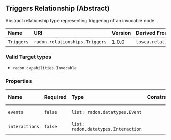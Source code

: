 ## Triggers Relationship (Abstract)

Abstract relationship type representing triggering of an invocable node.

| Name | URI | Version | Derived From |
|:---- |:--- |:------- |:------------ |
| `Triggers` | `radon.relationships.Triggers` | 1.0.0 | `tosca.relationships.ConnectsTo` |

### Valid Target types

* `radon.capabilities.Invocable`

### Properties

| Name | Required | Type | Constraint | Default Value| Description |
|:---- |:-------- |:---- |:---------- |:-----------  |:----------- |
| `events` | `false` | `list: radon.datatypes.Event` |   |   | List of events |
| `interactions` | `false` | `list: radon.datatypes.Interaction` |   |   | List of interactions |
